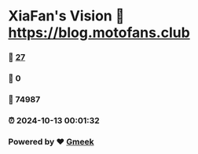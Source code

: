 # XiaFan's Vision :link: https://blog.motofans.club 
### :page_facing_up: [27](https://blog.motofans.club/tag.html) 
### :speech_balloon: 0 
### :hibiscus: 74987 
### :alarm_clock: 2024-10-13 00:01:32 
### Powered by :heart: [Gmeek](https://github.com/Meekdai/Gmeek)
